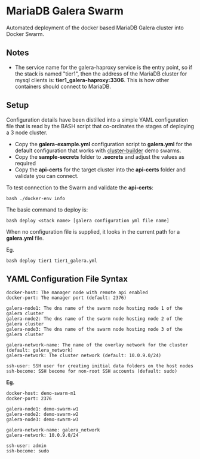 MariaDB Galera Swarm
====================
Automated deployment of the docker based MariaDB Galera cluster into Docker Swarm.

## Notes

- The service name for the galera-haproxy service is the entry point, so if the stack is named "tier1", then the address of the MariaDB cluster for mysql clients is: __tier1_galera-haproxy:3306__.  This is how other containers should connect to MariaDB.

## Setup

Configuration details have been distilled into a simple YAML configuration file that is read by the BASH script that co-ordinates the stages of deploying a 3 node cluster.

- Copy the __galera-example.yml__ configuration script to __galera.yml__ for the default configuration that works with [cluster-builder](https://github.com/ids/cluster-builder) demo swarms.
- Copy the __sample-secrets__ folder to __.secrets__ and adjust the values as required
- Copy the __api-certs__ for the target cluster into the __api-certs__ folder and validate you can connect.

To test connection to the Swarm and validate the __api-certs__:

    bash ./docker-env info

The basic command to deploy is:

    bash deploy <stack name> [galera configuration yml file name]

When no configuration file is supplied, it looks in the current path for a __galera.yml__ file.

Eg.

    bash deploy tier1 tier1_galera.yml

## YAML Configuration File Syntax
    
    docker-host: The manager node with remote api enabled
    docker-port: The manager port (default: 2376)

    galera-node1: The dns name of the swarm node hosting node 1 of the galera cluster
    galera-node2: The dns name of the swarm node hosting node 2 of the galera cluster
    galera-node3: The dns name of the swarm node hosting node 3 of the galera cluster

    galera-network-name: The name of the overlay network for the cluster (default: galera_network)
    galera-network: The cluster network (default: 10.0.9.0/24)

    ssh-user: SSH user for creating initial data folders on the host nodes
    ssh-become: SSH become for non-root SSH accounts (default: sudo)

__Eg.__

    docker-host: demo-swarm-m1
    docker-port: 2376

    galera-node1: demo-swarm-w1
    galera-node2: demo-swarm-w2
    galera-node3: demo-swarm-w3

    galera-network-name: galera_network
    galera-network: 10.0.9.0/24

    ssh-user: admin
    ssh-become: sudo

